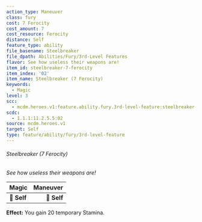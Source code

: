 ```yaml
---
action_type: Maneuver
class: fury
cost: 7 Ferocity
cost_amount: 7
cost_resource: Ferocity
distance: Self
feature_type: ability
file_basename: Steelbreaker
file_dpath: Abilities/Fury/3rd-Level Features
flavor: See how useless their weapons are!
item_id: steelbreaker-7-ferocity
item_index: '02'
item_name: Steelbreaker (7 Ferocity)
keywords:
  - Magic
level: 3
scc:
  - mcdm.heroes.v1:feature.ability.fury.3rd-level-feature:steelbreaker-7-ferocity
scdc:
  - 1.1.1:11.2.5.5:02
source: mcdm.heroes.v1
target: Self
type: feature/ability/fury/3rd-level-feature
---
```


###### Steelbreaker (7 Ferocity)

*See how useless their weapons are!*

| **Magic**   | **Maneuver** |
| ----------- | -----------: |
| **📏 Self** |  **🎯 Self** |

**Effect:** You gain 20 temporary Stamina.
